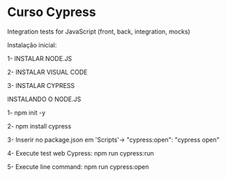 # Curso Cypress

Integration tests for JavaScript (front, back, integration, mocks)

Instalação inicial:

1- INSTALAR NODE.JS

2- INSTALAR VISUAL CODE

3- INSTALAR CYPRESS

INSTALANDO O NODE.JS

1- npm init -y

2- npm install cypress

3- Inserir no package.json em 'Scripts'->  "cypress:open": "cypress open"

4- Execute test web Cypress: npm run cypress:run 

5- Execute line command: npm run cypress:open


